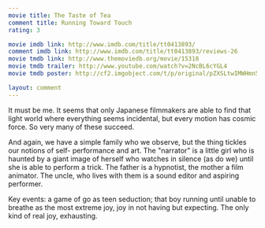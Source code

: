 ```yaml
---
movie title: The Taste of Tea
comment title: Running Toward Touch
rating: 3

movie imdb link: http://www.imdb.com/title/tt0413893/
comment imdb link: http://www.imdb.com/title/tt0413893/reviews-26
movie tmdb link: http://www.themoviedb.org/movie/15318
movie tmdb trailer: http://www.youtube.com/watch?v=2NcBL6cYGL4
movie tmdb poster: http://cf2.imgobject.com/t/p/original/pZXSLtwIMWHmn57e5hNrCWsF6sk.jpg

layout: comment
---
```


It must be me. It seems that only Japanese filmmakers are able to find that light world where everything seems incidental, but every motion has cosmic force. So very many of these succeed.

And again, we have a simple family who we observe, but the thing tickles our notions of self- performance and art. The "narrator" is a little girl who is haunted by a giant image of herself who watches in silence (as do we) until she is able to perform a trick. The father is a hypnotist, the mother a film animator. The uncle, who lives with them is a sound editor and aspiring performer.

Key events: a game of go as teen seduction; that boy running until unable to breathe as the most extreme joy, joy in not having but expecting. The only kind of real joy, exhausting.